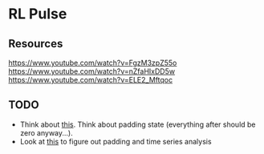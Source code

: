 # RL Pulse

## Resources

https://www.youtube.com/watch?v=FgzM3zpZ55o
https://www.youtube.com/watch?v=nZfaHIxDD5w
https://www.youtube.com/watch?v=ELE2_Mftqoc

## TODO

- Think about [this](https://datascience.stackexchange.com/questions/26366/training-an-rnn-with-examples-of-different-lengths-in-keras). Think about padding state (everything after should be zero anyway...).
- Look at [this](https://www.tensorflow.org/tutorials/structured_data/time_series) to figure out padding and time series analysis
